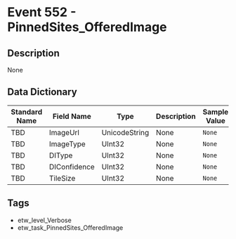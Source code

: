 # Event 552 - PinnedSites_OfferedImage

## Description
None

## Data Dictionary
|Standard Name|Field Name|Type|Description|Sample Value|
|---|---|---|---|---|
|TBD|ImageUrl|UnicodeString|None|`None`|
|TBD|ImageType|UInt32|None|`None`|
|TBD|DIType|UInt32|None|`None`|
|TBD|DIConfidence|UInt32|None|`None`|
|TBD|TileSize|UInt32|None|`None`|

## Tags
* etw_level_Verbose
* etw_task_PinnedSites_OfferedImage